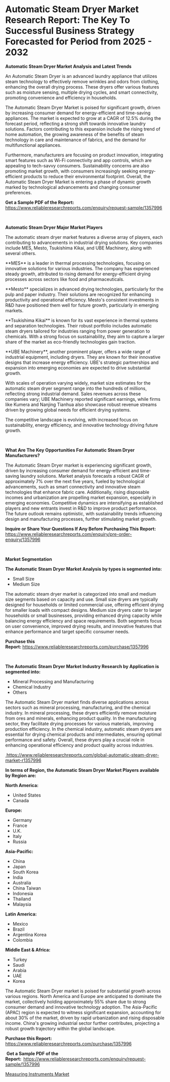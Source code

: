 <p><h1>Automatic Steam Dryer Market Research Report: The Key To Successful Business Strategy Forecasted for Period from 2025 - 2032</h1></p><p><strong>Automatic Steam Dryer Market Analysis and Latest Trends</strong></p>
<p><p>An Automatic Steam Dryer is an advanced laundry appliance that utilizes steam technology to effectively remove wrinkles and odors from clothing, enhancing the overall drying process. These dryers offer various features such as moisture sensing, multiple drying cycles, and smart connectivity, promoting convenience and efficiency in households.</p><p>The Automatic Steam Dryer Market is poised for significant growth, driven by increasing consumer demand for energy-efficient and time-saving appliances. The market is expected to grow at a CAGR of 12.5% during the forecast period, reflecting a strong shift towards innovative laundry solutions. Factors contributing to this expansion include the rising trend of home automation, the growing awareness of the benefits of steam technology in care and maintenance of fabrics, and the demand for multifunctional appliances. </p><p>Furthermore, manufacturers are focusing on product innovation, integrating smart features such as Wi-Fi connectivity and app controls, which are appealing to tech-savvy consumers. Sustainability concerns are also promoting market growth, with consumers increasingly seeking energy-efficient products to reduce their environmental footprint. Overall, the Automatic Steam Dryer Market is entering a phase of dynamic growth marked by technological advancements and changing consumer preferences.</p></p>
<p><strong>Get a Sample PDF of the Report:&nbsp;</strong> <a href="https://www.reliableresearchreports.com/enquiry/request-sample/1357996?utm_campaign=3543&utm_medium=2&utm_source=Github&utm_content=ia&utm_term=11042025&utm_id=automatic-steam-dryer">https://www.reliableresearchreports.com/enquiry/request-sample/1357996</a></p>
<p>&nbsp;</p>
<p><strong>Automatic Steam Dryer Major Market Players</strong></p>
<p><p>The automatic steam dryer market features a diverse array of players, each contributing to advancements in industrial drying solutions. Key companies include MES, Mesto, Tsukishima Kikai, and UBE Machinery, along with several others.</p><p>**MES** is a leader in thermal processing technologies, focusing on innovative solutions for various industries. The company has experienced steady growth, attributed to rising demand for energy-efficient drying processes across sectors like food and pharmaceuticals.</p><p>**Mesto** specializes in advanced drying technologies, particularly for the pulp and paper industry. Their solutions are recognized for enhancing productivity and operational efficiency. Mesto's consistent investments in R&D have positioned them well for future growth, particularly in emerging markets.</p><p>**Tsukishima Kikai** is known for its vast experience in thermal systems and separation technologies. Their robust portfolio includes automatic steam dryers tailored for industries ranging from power generation to chemicals. With a strong focus on sustainability, they aim to capture a larger share of the market as eco-friendly technologies gain traction.</p><p>**UBE Machinery**, another prominent player, offers a wide range of industrial equipment, including dryers. They are known for their innovative designs that increase energy efficiency. UBE's strategic partnerships and expansion into emerging economies are expected to drive substantial growth.</p><p>With scales of operation varying widely, market size estimates for the automatic steam dryer segment range into the hundreds of millions, reflecting strong industrial demand. Sales revenues across these companies vary; UBE Machinery reported significant earnings, while firms like Kumera and Nanjing Tianhua also showcase robust revenue streams driven by growing global needs for efficient drying systems. </p><p>The competitive landscape is evolving, with increased focus on sustainability, energy efficiency, and innovative technology driving future growth.</p></p>
<p>&nbsp;</p>
<p><strong>What Are The Key Opportunities For Automatic Steam Dryer Manufacturers?</strong></p>
<p><p>The Automatic Steam Dryer market is experiencing significant growth, driven by increasing consumer demand for energy-efficient and time-saving laundry solutions. Market analysis forecasts a robust CAGR of approximately 7% over the next five years, fueled by technological advancements, such as smart connectivity and innovative steam technologies that enhance fabric care. Additionally, rising disposable incomes and urbanization are propelling market expansion, especially in emerging economies. Competitive dynamics are intensifying as established players and new entrants invest in R&D to improve product performance. The future outlook remains optimistic, with sustainability trends influencing design and manufacturing processes, further stimulating market growth.</p></p>
<p><strong>Inquire or Share Your Questions If Any Before Purchasing This Report:</strong> <a href="https://www.reliableresearchreports.com/enquiry/pre-order-enquiry/1357996?utm_campaign=3543&utm_medium=2&utm_source=Github&utm_content=ia&utm_term=11042025&utm_id=automatic-steam-dryer">https://www.reliableresearchreports.com/enquiry/pre-order-enquiry/1357996</a></p>
<p>&nbsp;</p>
<p><strong>Market Segmentation</strong></p>
<p><strong>The Automatic Steam Dryer Market Analysis by types is segmented into:</strong></p>
<p><ul><li>Small Size</li><li>Medium Size</li></ul></p>
<p><p>The automatic steam dryer market is categorized into small and medium size segments based on capacity and use. Small size dryers are typically designed for households or limited commercial use, offering efficient drying for smaller loads with compact designs. Medium size dryers cater to larger households or small businesses, providing enhanced drying capacity while balancing energy efficiency and space requirements. Both segments focus on user convenience, improved drying results, and innovative features that enhance performance and target specific consumer needs.</p></p>
<p><strong>Purchase this Report:&nbsp;</strong><a href="https://www.reliableresearchreports.com/purchase/1357996?utm_campaign=3543&utm_medium=2&utm_source=Github&utm_content=ia&utm_term=11042025&utm_id=automatic-steam-dryer">https://www.reliableresearchreports.com/purchase/1357996</a></p>
<p>&nbsp;</p>
<p><strong>The Automatic Steam Dryer Market Industry Research by Application is segmented into:</strong></p>
<p><ul><li>Mineral Processing and Manufacturing</li><li>Chemical Industry</li><li>Others</li></ul></p>
<p><p>The Automatic Steam Dryer market finds diverse applications across sectors such as mineral processing, manufacturing, and the chemical industry. In mineral processing, these dryers efficiently remove moisture from ores and minerals, enhancing product quality. In the manufacturing sector, they facilitate drying processes for various materials, improving production efficiency. In the chemical industry, automatic steam dryers are essential for drying chemical products and intermediates, ensuring optimal performance and safety. Overall, these dryers play a crucial role in enhancing operational efficiency and product quality across industries.</p></p>
<p><a href="https://www.reliableresearchreports.com/global-automatic-steam-dryer-market-r1357996?utm_campaign=3543&utm_medium=2&utm_source=Github&utm_content=ia&utm_term=11042025&utm_id=automatic-steam-dryer">&nbsp;https://www.reliableresearchreports.com/global-automatic-steam-dryer-market-r1357996</a></p>
<p><strong>In terms of Region, the Automatic Steam Dryer Market Players available by Region are:</strong></p>
<p>
    <p> <strong> North America: </strong>
        <ul>
            <li>United States</li>
            <li>Canada</li>
        </ul>
        </p> 
    <p> <strong> Europe: </strong>
        <ul>
            <li>Germany</li>
            <li>France</li>
            <li>U.K.</li>
            <li>Italy</li>
            <li>Russia</li>
        </ul>
        </p> 
    <p> <strong> Asia-Pacific: </strong>
        <ul>
            <li>China</li>
            <li>Japan</li>
            <li>South Korea</li>
            <li>India</li>
            <li>Australia</li>
            <li>China Taiwan</li>
            <li>Indonesia</li>
            <li>Thailand</li>
            <li>Malaysia</li>
        </ul>
        </p> 
    <p> <strong> Latin America: </strong>
        <ul>
            <li>Mexico</li>
            <li>Brazil</li>
            <li>Argentina Korea</li>
            <li>Colombia</li>
        </ul>
        </p> 
    <p> <strong> Middle East & Africa: </strong>
        <ul>
            <li>Turkey</li>
            <li>Saudi</li>
            <li>Arabia</li>
            <li>UAE</li>
            <li>Korea</li>
        </ul>
    </p>
    </p>
<p><p>The Automatic Steam Dryer market is poised for substantial growth across various regions. North America and Europe are anticipated to dominate the market, collectively holding approximately 55% share due to strong consumer demand and innovative technology adoption. The Asia-Pacific (APAC) region is expected to witness significant expansion, accounting for about 30% of the market, driven by rapid urbanization and rising disposable income. China's growing industrial sector further contributes, projecting a robust growth trajectory within the global landscape.</p></p>
<p><strong>Purchase this Report: </strong><a href="https://www.reliableresearchreports.com/purchase/1357996?utm_campaign=3543&utm_medium=2&utm_source=Github&utm_content=ia&utm_term=11042025&utm_id=automatic-steam-dryer">https://www.reliableresearchreports.com/purchase/1357996</a></p>
<p>&nbsp;<strong>Get a Sample PDF of the Report:&nbsp;&nbsp;</strong><a href="https://www.reliableresearchreports.com/enquiry/request-sample/1357996?utm_campaign=3543&utm_medium=2&utm_source=Github&utm_content=ia&utm_term=11042025&utm_id=automatic-steam-dryer">https://www.reliableresearchreports.com/enquiry/request-sample/1357996</a></p>
<p><strong></strong></p>
<p><p><a href="https://github.com/cachuhashieb/Market-Research-Report-List-1/blob/main/measuring-instruments-market.md?utm_campaign=3543&utm_medium=2&utm_source=Github&utm_content=ia&utm_term=11042025&utm_id=automatic-steam-dryer">Measuring Instruments Market</a></p></p>